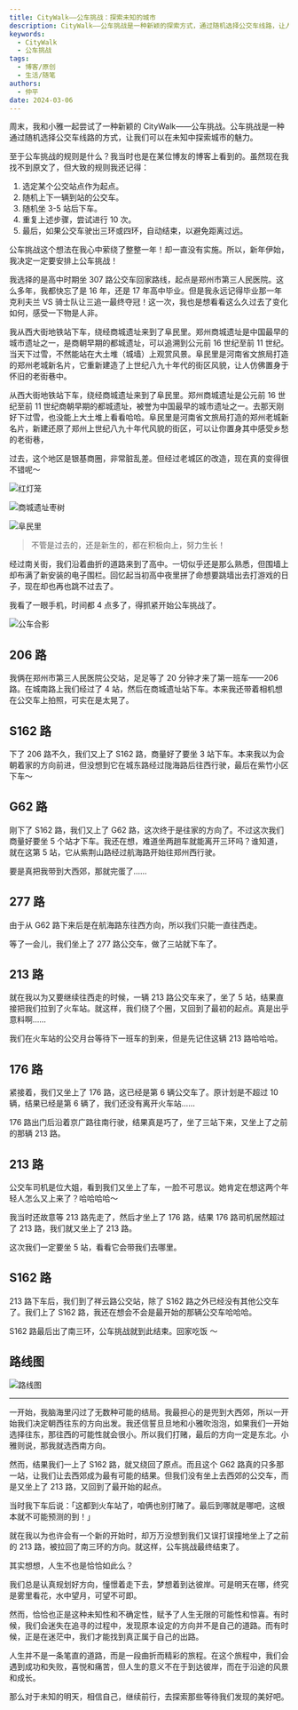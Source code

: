 ```yaml
---
title: CityWalk——公车挑战：探索未知的城市
description: CityWalk——公车挑战是一种新颖的探索方式，通过随机选择公交车线路，让人们在未知中体验城市的魅力。我分享了自己和小雅在周末尝试公车挑战的经历，论述人生中追寻梦想的曲折与意义。
keywords:
  - CityWalk
  - 公车挑战
tags:
  - 博客/原创
  - 生活/随笔
authors:
  - 仲平
date: 2024-03-06
---
```


周末，我和小雅一起尝试了一种新颖的 CityWalk——公车挑战。公车挑战是一种通过随机选择公交车线路的方式，让我们可以在未知中探索城市的魅力。

至于公车挑战的规则是什么？我当时也是在某位博友的博客上看到的。虽然现在我找不到原文了，但大致的规则我还记得：

1. 选定某个公交站点作为起点。
2. 随机上下一辆到站的公交车。
3. 随机坐 3-5 站后下车。
4. 重复上述步骤，尝试进行 10 次。
5. 最后，如果公交车驶出三环或四环，自动结束，以避免距离过远。

公车挑战这个想法在我心中萦绕了整整一年！却一直没有实施。所以，新年伊始，我决定一定要安排上公车挑战！

我选择的是高中时期坐 307 路公交车回家路线，起点是郑州市第三人民医院。这么多年，我都快忘了是 16 年，还是 17 年高中毕业。但是我永远记得毕业那一年克利夫兰 VS 骑士队让三追一最终夺冠！这一次，我也是想看看这么久过去了变化如何，感受一下物是人非。

我从西大街地铁站下车，绕经商城遗址来到了阜民里。郑州商城遗址是中国最早的城市遗址之一，是商朝早期的都城遗址，可以追溯到公元前 16 世纪至前 11 世纪。当天下过雪，不然能站在大土堆（城墙）上观赏风景。阜民里是河南省文旅局打造的郑州老城新名片，它重新建造了上世纪八九十年代的街区风貌，让人仿佛置身于怀旧的老街巷中。

从西大街地铁站下车，绕经商城遗址来到了阜民里。郑州商城遗址是公元前 16 世纪至前 11 世纪商朝早期的都城遗址，被誉为中国最早的城市遗址之一。去那天刚好下过雪，也没能上大土堆上看看哈哈。阜民里是河南省文旅局打造的郑州老城新名片，新建还原了郑州上世纪八九十年代风貌的街区，可以让你置身其中感受乡愁的老街巷，

过去，这个地区是银基商圈，非常脏乱差。但经过老城区的改造，现在真的变得很不错呢～

![红灯笼](https://static.7wate.com/img%2F2024%2F03%2F06%2Facff5c0483b7a39c55e3ccb0c0fefbd0.jpg)

![商城遗址枣树](https://static.7wate.com/img%2F2024%2F03%2F06%2Fc018ad14402fb3c5a738d1b93bba284f.jpg)

![阜民里](https://static.7wate.com/img%2F2024%2F03%2F06%2Fda004c399d571da33127f9029a878c74.jpg)

> 不管是过去的，还是新生的，都在积极向上，努力生长！

经过南关街，我们沿着曲折的道路来到了高中。一切似乎还是那么熟悉，但围墙上却布满了新安装的电子围栏。回忆起当初高中夜里拼了命想要跳墙出去打游戏的日子，现在却也再也跳不过去了。

我看了一眼手机，时间都 4 点多了，得抓紧开始公车挑战了。

![公车合影](https://static.7wate.com/img%2F2024%2F03%2F07%2Fda653a1c84f32fe6e8da943d96ea07f8.jpg)

## 206 路

我俩在郑州市第三人民医院公交站，足足等了 20 分钟才来了第一班车——206 路。在城南路上我们经过了 4 站，然后在商城遗址站下车。本来我还带着相机想在公交车上拍照，可实在是太晃了。

## S162 路

下了 206 路不久，我们又上了 S162 路，商量好了要坐 3 站下车。本来我以为会朝着家的方向前进，但没想到它在城东路经过陇海路后往西行驶，最后在紫竹小区下车～

## G62 路

刚下了 S162 路，我们又上了 G62 路，这次终于是往家的方向了。不过这次我们商量好要坐 5 个站才下车。我还在想，难道坐两趟车就能离开三环吗？谁知道，就在这第 5 站，它从紫荆山路经过航海路开始往郑州西行驶。

要是真把我带到大西郊，那就完蛋了……

## 277 路

由于从 G62 路下来后是在航海路东往西方向，所以我们只能一直往西走。

等了一会儿，我们坐上了 277 路公交车，做了三站就下车了。

## 213 路

就在我以为又要继续往西走的时候，一辆 213 路公交车来了，坐了 5 站，结果直接把我们拉到了火车站。就这样，我们绕了个圈，又回到了最初的起点。真是出乎意料啊……

我们在火车站的公交月台等待下一班车的到来，但是先记住这辆 213 路哈哈哈。

## 176 路

紧接着，我们又坐上了 176 路，这已经是第 6 辆公交车了。原计划是不超过 10 辆，结果已经是第 6 辆了，我们还没有离开火车站……

176 路出门后沿着京广路往南行驶，结果真是巧了，坐了三站下来，又坐上了之前的那辆 213 路。

## 213 路

公交车司机是位大姐，看到我们又坐上了车，一脸不可思议。她肯定在想这两个年轻人怎么又上来了？哈哈哈哈～

我当时还故意等 213 路先走了，然后才坐上了 176 路，结果 176 路司机居然超过了 213 路，我们就又坐上了 213 路。

这次我们一定要坐 5 站，看看它会带我们去哪里。

## S162 路

213 路下车后，我们到了祥云路公交站，除了 S162 路之外已经没有其他公交车了。我们上了 S162 路，我还在想会不会是最开始的那辆公交车哈哈哈。

S162 路最后出了南三环，公车挑战就到此结束。回家吃饭 ～

## 路线图

![路线图](https://static.7wate.com/img%2F2024%2F03%2F07%2F57162eb0ac4aa1815f4974af17fad60d.jpg)

---

一开始，我脑海里闪过了无数种可能的结局。我最担心的是兜到大西郊，所以一开始我们决定朝西往东的方向出发。我还信誓旦旦地和小雅吹泡泡，如果我们一开始选择往东，那往西的可能性就会很小。所以我们打赌，最后的方向一定是东北。小雅则说，那我就选西南方向。

然而，结果我们一上了 S162 路，就又绕回了原点。而且这个 G62 路真的只多那一站，让我们让去西郊成为最有可能的结果。但我们没有坐上去西郊的公交车，而是又坐上了 213 路，又回到了最开始的起点。

当时我下车后说：「这都到火车站了，咱俩也别打赌了。最后到哪就是哪吧，这根本就不可能预测的到！」

就在我以为也许会有一个新的开始时，却万万没想到我们又误打误撞地坐上了之前的 213 路，被拉回了南三环的方向。就这样，公车挑战最终结束了。

其实想想，人生不也是恰恰如此么？

我们总是认真规划好方向，憧憬着走下去，梦想着到达彼岸。可是明天在哪，终究是雾里看花，水中望月，可望不可即。

然而，恰恰也正是这种未知性和不确定性，赋予了人生无限的可能性和惊喜。有时候，我们会迷失在追寻的过程中，发现原本设定的方向并不是自己的道路。而有时候，正是在迷茫中，我们才能找到真正属于自己的出路。

人生并不是一条笔直的道路，而是一段曲折而精彩的旅程。在这个旅程中，我们会遇到成功和失败，喜悦和痛苦，但人生的意义不在于到达彼岸，而在于沿途的风景和成长。

那么对于未知的明天，相信自己，继续前行，去探索那些等待我们发现的美好吧。
